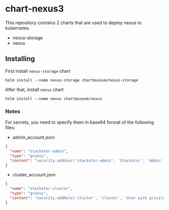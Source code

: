 # chart-nexus3
This repository contains 2 charts that are used to deploy nexus to kubernetes.
- nexus-storage
- nexus

## Installing
First install `nexus-storage` chart
```
helm install --name nexus-storage chartmuseum/nexus-storage
```

After that, install `nexus` chart
```
helm install --name nexus chartmuseum/nexus
```

### Notes
For secrets, you need to specify them in base64 format of the following files:

- admin_account.json:

```json
{
  "name": "stackator-admin",
  "type": "groovy",
  "content": "security.addUser('stackator-admin', 'Stackator', 'Admin', 'jane.doe@example.com', true, 'REPLACE_THIS_PASSWORD', ['nx-admin'])"
}
```

- cluster_account.json

```json
{
  "name": "stackator-cluster",
  "type": "groovy",
  "content": "security.addRole('cluster', 'cluster', 'User with privileges to allow read access to repo content and healtcheck', ['nx-healthcheck-read','nx-repository-view-docker-stackator-docker-browse','nx-repository-view-docker-stackator-docker-read','nx-search-read'],  ['nx-anonymous']); security.addUser('stackator-cluster', 'Cluster', 'Cluster', 'stakater@gmail.com', true, 'REPLACE_THIS_PASSWORD', ['cluster'])"
}
```
